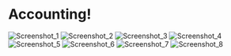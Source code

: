 # Accounting!

![Screenshot_1](https://user-images.githubusercontent.com/63088252/161224724-7d715cf8-fdab-495e-88eb-71a5da244758.png) ![Screenshot_2](https://user-images.githubusercontent.com/63088252/161224741-4db3e18a-c684-48fc-884f-9585141d2070.png) ![Screenshot_3](https://user-images.githubusercontent.com/63088252/161224745-7e82cf74-5975-422f-8952-4512ca9a9930.png)
![Screenshot_4](https://user-images.githubusercontent.com/63088252/161224748-210bc6a8-2668-404b-95ae-296de4616ec9.png) ![Screenshot_5](https://user-images.githubusercontent.com/63088252/161224751-25a0ba0d-cd49-4721-9588-94441ae1bd91.png) ![Screenshot_6](https://user-images.githubusercontent.com/63088252/161224754-55d363c2-d172-4266-82c0-20bba28d60b3.png)
![Screenshot_7](https://user-images.githubusercontent.com/63088252/161224757-a3a40160-896b-4ee2-abd3-2f0bcab97d2a.png) ![Screenshot_8](https://user-images.githubusercontent.com/63088252/161224759-cbd3e5c8-379d-48af-8b77-48fec641bda7.png)
